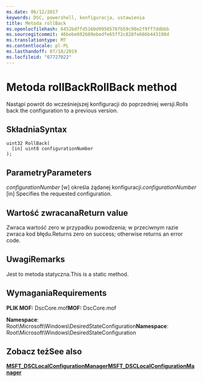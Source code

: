 ```yaml
---
ms.date: 06/12/2017
keywords: DSC, powershell, konfiguracja, ustawienia
title: Metoda rollBack
ms.openlocfilehash: 6452bdffd5160d9956576fb59c98e2f9ff7ddbbb
ms.sourcegitcommit: 46bebe692689ebedfe65ff2c828fe666b443198d
ms.translationtype: MT
ms.contentlocale: pl-PL
ms.lasthandoff: 07/10/2019
ms.locfileid: "67727022"
---
```

# <a name="rollback-method"></a><span data-ttu-id="ab83b-103">Metoda rollBack</span><span class="sxs-lookup"><span data-stu-id="ab83b-103">RollBack method</span></span>

<span data-ttu-id="ab83b-104">Nastąpi powrót do wcześniejszej konfiguracji do poprzedniej wersji.</span><span class="sxs-lookup"><span data-stu-id="ab83b-104">Rolls back the configuration to a previous version.</span></span>

## <a name="syntax"></a><span data-ttu-id="ab83b-105">Składnia</span><span class="sxs-lookup"><span data-stu-id="ab83b-105">Syntax</span></span>

```mof
uint32 RollBack(
  [in] uint8 configurationNumber
);
```

## <a name="parameters"></a><span data-ttu-id="ab83b-106">Parametry</span><span class="sxs-lookup"><span data-stu-id="ab83b-106">Parameters</span></span>

<span data-ttu-id="ab83b-107">*configurationNumber* \[w\] określa żądanej konfiguracji.</span><span class="sxs-lookup"><span data-stu-id="ab83b-107">*configurationNumber* \[in\] Specifies the requested configuration.</span></span>

## <a name="return-value"></a><span data-ttu-id="ab83b-108">Wartość zwracana</span><span class="sxs-lookup"><span data-stu-id="ab83b-108">Return value</span></span>

<span data-ttu-id="ab83b-109">Zwraca wartość zero w przypadku powodzenia; w przeciwnym razie zwraca kod błędu.</span><span class="sxs-lookup"><span data-stu-id="ab83b-109">Returns zero on success; otherwise returns an error code.</span></span>

## <a name="remarks"></a><span data-ttu-id="ab83b-110">Uwagi</span><span class="sxs-lookup"><span data-stu-id="ab83b-110">Remarks</span></span>

<span data-ttu-id="ab83b-111">Jest to metoda statyczna.</span><span class="sxs-lookup"><span data-stu-id="ab83b-111">This is a static method.</span></span>

## <a name="requirements"></a><span data-ttu-id="ab83b-112">Wymagania</span><span class="sxs-lookup"><span data-stu-id="ab83b-112">Requirements</span></span>

<span data-ttu-id="ab83b-113">**PLIK MOF:** DscCore.mof</span><span class="sxs-lookup"><span data-stu-id="ab83b-113">**MOF:** DscCore.mof</span></span>

<span data-ttu-id="ab83b-114">**Namespace**: Root\Microsoft\Windows\DesiredStateConfiguration</span><span class="sxs-lookup"><span data-stu-id="ab83b-114">**Namespace**: Root\Microsoft\Windows\DesiredStateConfiguration</span></span>

## <a name="see-also"></a><span data-ttu-id="ab83b-115">Zobacz też</span><span class="sxs-lookup"><span data-stu-id="ab83b-115">See also</span></span>

[<span data-ttu-id="ab83b-116">**MSFT_DSCLocalConfigurationManager**</span><span class="sxs-lookup"><span data-stu-id="ab83b-116">**MSFT_DSCLocalConfigurationManager**</span></span>](msft-dsclocalconfigurationmanager.md)

